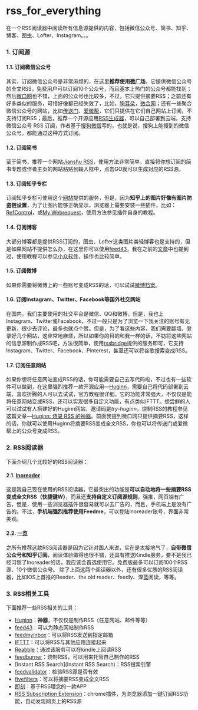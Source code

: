 # rss_for_everything
在一个RSS阅读器中阅读所有信息源提供的内容，包括微信公众号、简书、知乎、博客、图虫、Lofter、Instagram。。。

### 1. 订阅源

#### 1.1. 订阅微信公众号
其实，订阅微信公众号是非常麻烦的，在这里**推荐使用[微广场](http://www.iwgc.cn/)**，它提供微信公众号的全文RSS，免费用户可以订阅10个公众号，而且基本上热门的公众号都能找到；然后[微口网](http://www.vccoo.com/)也不错，上面的公众号也比较多，不过，它只提供摘要RSS；之前还有好多类似的服务，可惜好像都已经失效了，比如，[狗耳朵](http://www.dogear.cn/)，[微合网](http://www.weiheji.net/)；还有一些聚合微信公众号的网站，比如[传送门](http://chuansong.me/)、[爱微帮](http://www.aiweibang.com/u/167)，它们只提供在它们自己网站上订阅，不支持订阅RSS；最后，推荐一个开源应用[RSS生成器](https://github.com/wlwr/rss)，可以自己部署到云端，支持微信公众号 RSS 订阅，作者基于[搜狗微信](http://weixin.sogou.com/)写的，也就是说，搜狗上能搜到的微信公众号，都能通过这种方式订阅。

#### 1.2. 订阅简书
至于简书，推荐一个网站[Jianshu RSS](http://jianshu.milkythinking.com/)，使用方法非常简单，直接将你想订阅的简书专题或作者主页的网站粘贴到输入框中，点击GO就可以生成对应的RSS源。

#### 1.3. 订阅知乎专栏
订阅知乎专栏可使用这个[网站](https://rss.lilydjwg.me/)提供的服务，但是，因为**知乎上的图片好像有图片防盗链设置**，为了让图片能够正确显示，浏览器上需要安装一些插件，比如：[RefControl](https://chrome.google.com/webstore/detail/referer-control/hnkcfpcejkafcihlgbojoidoihckciin?utm_campaign=en&utm_source=en-et-na-us-oc-webstrhm&utm_medium=et)，或[My Webrequest](http://app.evecalm.com/MyWebrequest/)，使用方法参见插件自身的教程。

#### 1.4. 订阅博客
大部分博客都是提供RSS订阅的，图虫、Lofter这类图片类轻博客也是支持的，但是如果网站不提供怎么办，在这里你可以使用[feed43](http://feed43.com/)，我在之前的[文章](http://www.jianshu.com/p/9bc3fedb1ca3)中也提到过，使用教程可以参见[小众软件](http://www.appinn.com/feed43/)，操作也比较简单。

#### 1.5. 订阅微博
如果你需要将微博上的一些账号变成RSS的话，可以试试[微博档案](http://weibo.wbdacdn.com/)。

#### 1.6. 订阅Instagram、Twitter、Facebook等国外社交网站
在国内，我们主要使用的社交平台是微信、QQ和微博，但是，我也上Instagram、Twitter或Facebook，不过一般只是为了浏览一下我关注的账号有无更新，很少去评论，最多也就点个赞。但是，为了看这些内容，我们需要翻墙、登录好几个网站，这非常地麻烦，所以如果你的目的和我一样的话，不妨将这些网站的信息源制作成RSS吧，方法很简单，使用[rssbridge](http://rssbridge.buddylist.co/)提供的服务即可，它支持Instagram、Twitter、Facebook、Pinterest，甚至还可以将谷歌搜索变成RSS。

#### 1.7. 订阅任意网站
如果你想将任意网站变成RSS的话，你可能需要自己去写代码啦，不过也有一些软件可以做到，在这里强烈推荐一款开源应用—[Huginn](https://github.com/cantino/huginn/wiki)，需要自己将代码部署到云端，喜欢折腾的人可以去试试，官方教程很详细。它的功能非常强大，不仅仅是能将任意网站变成RSS，还可以实现很多自定义功能，有点类似IFTTT。想尝鲜的人可以试试有人搭建好的Huginn网站，邀请码是*try-huginn*，烧制RSS的教程参见这篇文章—[Huginn: 烧录 RSS 的神器](http://www.jianshu.com/p/4a47e452abc9)。前面我提到微口网只提供摘要RSS，这样的话，你就可以使用Huginn将摘要RSS变成全文RSS，你也可以将传送门或爱微帮上的公众号变成RSS。

### 2. RSS阅读器
下面介绍几个比较好的RSS阅读器：

#### 2.1. [Inoreader](www.inoreader.com)
这是我自己现在使用的RSS阅读器，它最突出的功能是**可以自动地将一些摘要RSS变成全文RSS（快捷键W）**，而且还**支持自定义订阅源规则**，强推，网页端有广告，但是，使用一些浏览器插件很容易就可以去广告的，而且，手机端上是没有广告的。不过，**手机端强烈推荐使用Feedme**，可以登陆inoreader账号，界面非常美观。

#### 2.2. [一览](http://www.yilan.io/home/)
之所有推荐这款RSS阅读器是因为它针对国人来说，实在是太接地气了，**自带微信公众号和知乎订阅**，阅读体验做得也很不错，还具有推送Kindle服务，要不是我已经习惯了Inoreader的话，我应该会首选使用它。免费版最多可以订阅100个RSS源、10个微信公众号。
除了上面这两个阅读器以外，还有很多优质的RSS阅读器，比如IOS上首推的Reeder、the old reader、feedly、深蓝阅读，等等。

### 3. RSS相关工具
下面推荐一些RSS相关的工具：
- [Huginn](https://github.com/cantino/huginn/wiki)：**神器**，不仅仅是制作RSS（任意网站、邮件等等）
- [feed43](http://feed43.com/)：可以为静态网站制作RSS
- [feedmyinbox](https://www.feedmyinbox.com/)：可以将RSS发送到指定邮箱
- [IFTTT](https://ifttt.com/)：可以将RSS与其他应用连接起来
- [Reabble](http://reabble.com/)：通过该服务可以在kindle上阅读RSS
- [feedburner](https://feedburner.google.com)：烧制RSS，可以用来托管自己制作的RSS
- [Instant RSS Search](Instant RSS Search)：RSS搜索引擎
- [feedvalidator](http://www.feedvalidator.org/)：检验RSS源是否有效
- [fivefilters](http://fivefilters.org/content-only/)：可以将摘要RSS变成全文RSS
- [即刻](http://www.ruguoapp.com/)：基于RSS理念的一款APP
- [RSS Subscription Extension](https://chrome.google.com/webstore/detail/rss-subscription-extensio/nlbjncdgjeocebhnmkbbbdekmmmcbfjd)：chrome插件，为浏览器添加一键订阅RSS功能，自动发现网页上的RSS源

